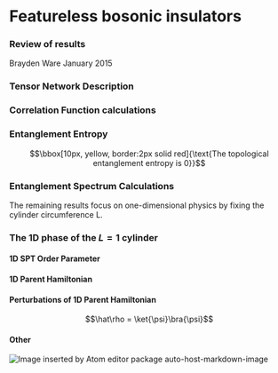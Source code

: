 # Featureless bosonic insulators
### Review of results
Brayden Ware
January 2015

### Tensor Network Description
$\newcommand{\ket}[1]{\vert #1 \rangle}$
$\newcommand{\bra}[1]{\langle #1 \vert}$

### Correlation Function calculations

### Entanglement Entropy

$$\bbox[10px, yellow, border:2px solid red]{\text{The topological entanglement entropy is 0}}$$
### Entanglement Spectrum Calculations

The remaining results focus on one-dimensional physics by fixing the cylinder circumference L.

### The 1D phase of the $L=1$ cylinder


#### 1D SPT Order Parameter

#### 1D Parent Hamiltonian

#### Perturbations of 1D Parent Hamiltonian

$$\hat\rho = \ket{\psi}\bra{\psi}$$

#### Other
![Image inserted by Atom editor package auto-host-markdown-image](https://raw.githubusercontent.com/braydenware/FBI-talk/master/images/bosehubbard2.png)
